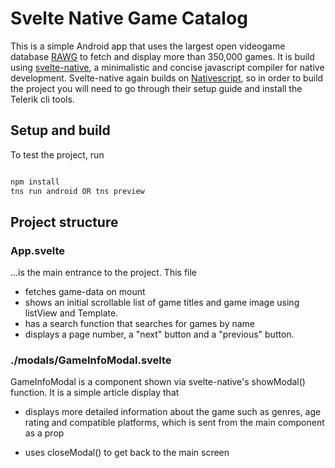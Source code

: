 # Svelte Native Game Catalog

This is a simple Android app that uses the largest open videogame database <a href='https://api.rawg.io/docs/'>RAWG</a> to fetch and display more than 350,000 games. It is build using <a href='https://svelte-native.technology/'>svelte-native</a>, a minimalistic and concise javascript compiler for native development. Svelte-native again builds on <a href='https://www.nativescript.org/'>Nativescript</a>, so in order to build the project you will need to go through their setup guide and install the Telerik cli tools. 

## Setup and build
To test the project, run
```html

npm install
tns run android OR tns preview

```
## Project structure
### App.svelte 
...is the main entrance to the project. This file 
- fetches game-data on mount
- shows an initial scrollable list of game titles and game image using listView and Template.
- has a search function that searches for games by name
- displays a page number, a "next" button and a "previous" button.

### ./modals/GameInfoModal.svelte
GameInfoModal is a component shown via svelte-native's showModal() function. It is a simple article display that
- displays more detailed information about the game such as genres, age rating and compatible platforms, which is sent from the main component as a prop

- uses closeModal() to get back to the main screen 

   